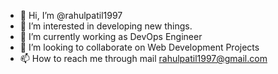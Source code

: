 - 👋 Hi, I’m @rahulpatil1997
- 👀 I’m interested in developing new things.
- 🌱 I’m currently working as DevOps Engineer
- 💞️ I’m looking to collaborate on Web Development Projects
- 📫 How to reach me through mail rahulpatil1997@gmail.com

<!---
rahulpatil1997/rahulpatil1997 is a ✨ special ✨ repository because its `README.md` (this file) appears on your GitHub profile.
You can click the Preview link to take a look at your changes.
--->
